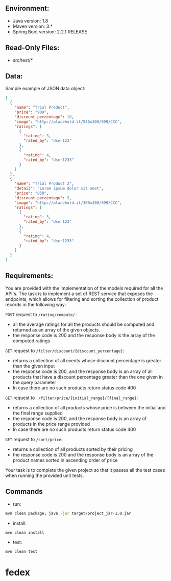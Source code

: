 ## Environment:
- Java version: 1.8
- Maven version: 3.*
- Spring Boot version: 2.2.1.RELEASE

## Read-Only Files:
- src/test/*

## Data:
Sample example of JSON data object:
```json
[
  {
    "name": "Trial Product",
    "price": "909",
    "discount_percentage": 10,
    "image": "http://placehold.it/940x300/999/CCC",
    "ratings": [
      {
        "rating": 3,
        "rated_by": "User123"
      },
      {
        "rating": 4,
        "rated_by": "User1233"
      }
    ]
  },
  {
    "name": "Trial Product 2",
    "detail": "Lorem ipsum dolor sit amet",
    "price": "850",
    "discount_percentage": 5,
    "image": "http://placehold.it/300x300/999/CCC",
    "ratings": [
      {
        "rating": 5,
        "rated_by": "User123"
      },
      {
        "rating": 4,
        "rated_by": "User1233"
      }
    ]
  }
]
```

## Requirements:
You are provided with the implementation of the models required for all the API's. The task is to implement a set of REST service that exposes the endpoints, which allows for filtering and sorting the collection of product records in the following way:


`POST` request to `/rating/compute/` :
* all the average ratings for all the products should be computed and returned as an array of the given objects.
* the response code is 200 and the response body is the array of the computed ratings


`GET` request to `/filter/discount/{discount_percentage}`:
* returns a collection of all events whose discount percentage is greater than the given input
* the response code is 200, and the response body is an array of all products that have a discount percentage greater than the one given in the query parameter
* In case there are no such products return status code 400


`GET` request to ` /filter/price/{initial_range}/{final_range}`:
* returns a collection of all products whose price is between the initial and the final range supplied
* the response code is 200, and the response body is an array of products in the price range provided
* In case there are no such products return status code 400


`GET` request to `/sort/price`:
* returns a collection of all products sorted by their pricing
* the response code is 200 and the response body is an array of the product names sorted in ascending order of price


Your task is to complete the given project so that it passes all the test cases when running the provided unit tests.

## Commands
- run: 
```bash
mvn clean package; java -jar target/project_jar-1.0.jar
```
- install: 
```bash
mvn clean install
```
- test: 
```bash
mvn clean test
```
# fedex

